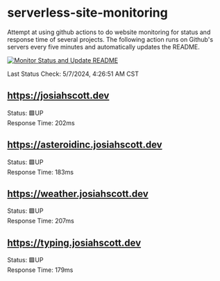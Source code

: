 # serverless-site-monitoring
Attempt at using github actions to do website monitoring for status and response time of several projects. The following action runs on Github's servers every five minutes and automatically updates the README.  

[![Monitor Status and Update README](https://github.com/JosiahSco/serverless-site-monitoring/actions/workflows/monitor.yaml/badge.svg)](https://github.com/JosiahSco/serverless-site-monitoring/actions/workflows/monitor.yaml)

Last Status Check: 5/7/2024, 4:26:51 AM CST

## https://josiahscott.dev
Status: 🟩UP  
Response Time: 202ms

## https://asteroidinc.josiahscott.dev
Status: 🟩UP  
Response Time: 183ms

## https://weather.josiahscott.dev
Status: 🟩UP  
Response Time: 207ms

## https://typing.josiahscott.dev
Status: 🟩UP  
Response Time: 179ms


